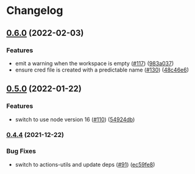 # Changelog

## [0.6.0](https://www.github.com/google-github-actions/auth/compare/v0.5.0...v0.6.0) (2022-02-03)


### Features

* emit a warning when the workspace is empty ([#117](https://www.github.com/google-github-actions/auth/issues/117)) ([983a037](https://www.github.com/google-github-actions/auth/commit/983a037dfb2896311c4cebbaa0de4cdc200d6985))
* ensure cred file is created with a predictable name ([#130](https://www.github.com/google-github-actions/auth/issues/130)) ([48c46e6](https://www.github.com/google-github-actions/auth/commit/48c46e6a594e8bd0b0b4806155ace5cad3aa8e24))

## [0.5.0](https://www.github.com/google-github-actions/auth/compare/v0.4.4...v0.5.0) (2022-01-22)


### Features

* switch to use node version 16 ([#110](https://www.github.com/google-github-actions/auth/issues/110)) ([54924db](https://www.github.com/google-github-actions/auth/commit/54924dbbed2718579e1a91c9fc16a0b81c1ad8cb))

### [0.4.4](https://www.github.com/google-github-actions/auth/compare/v0.4.3...v0.4.4) (2021-12-22)


### Bug Fixes

* switch to actions-utils and update deps ([#91](https://www.github.com/google-github-actions/auth/issues/91)) ([ec59fe8](https://www.github.com/google-github-actions/auth/commit/ec59fe8c8e0c9f3f3b6ed799d8318a75930f9038))
